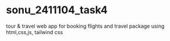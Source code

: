 # sonu_2411104_task4
tour & travel web app for booking flights and travel package using html,css,js, tailwind css

